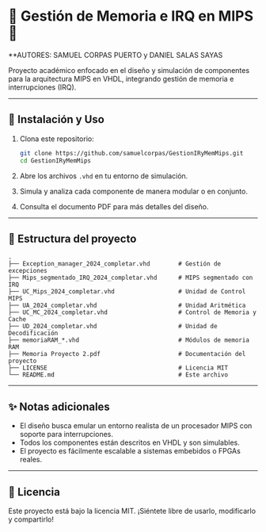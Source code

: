 # 🧠 Gestión de Memoria e IRQ en MIPS 🚀

**AUTORES: SAMUEL CORPAS PUERTO y DANIEL SALAS SAYAS

Proyecto académico enfocado en el diseño y simulación de componentes para la arquitectura MIPS en VHDL, integrando gestión de memoria e interrupciones (IRQ).

---

## 📜 Instalación y Uso  

1. Clona este repositorio:  
   ```bash
   git clone https://github.com/samuelcorpas/GestionIRyMemMips.git
   cd GestionIRyMemMips
   ```

2. Abre los archivos `.vhd` en tu entorno de simulación.  
3. Simula y analiza cada componente de manera modular o en conjunto.  
4. Consulta el documento PDF para más detalles del diseño.

---

## 📂 Estructura del proyecto

```plaintext
.
├── Exception_manager_2024_completar.vhd        # Gestión de excepciones
├── Mips_segmentado_IRQ_2024_completar.vhd      # MIPS segmentado con IRQ
├── UC_Mips_2024_completar.vhd                  # Unidad de Control MIPS
├── UA_2024_completar.vhd                       # Unidad Aritmética
├── UC_MC_2024_completar.vhd                    # Control de Memoria y Cache
├── UD_2024_completar.vhd                       # Unidad de Decodificación
├── memoriaRAM_*.vhd                            # Módulos de memoria RAM
├── Memoria Proyecto 2.pdf                      # Documentación del proyecto
├── LICENSE                                     # Licencia MIT
└── README.md                                   # Este archivo
```

---

## ✨ Notas adicionales

- El diseño busca emular un entorno realista de un procesador MIPS con soporte para interrupciones.
- Todos los componentes están descritos en VHDL y son simulables.
- El proyecto es fácilmente escalable a sistemas embebidos o FPGAs reales.

---

## 📄 Licencia

Este proyecto está bajo la licencia MIT. ¡Siéntete libre de usarlo, modificarlo y compartirlo!
